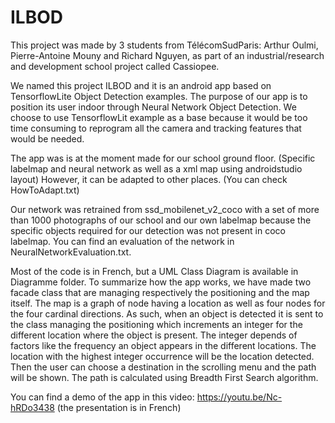 # ILBOD
This project was made by 3 students from TélécomSudParis: Arthur Oulmi, Pierre-Antoine Mouny and Richard Nguyen, as part of an industrial/research and development school project called Cassiopee.

We named this project ILBOD and it is an android app based on TensorflowLite Object Detection examples. The purpose of our app is to position its user indoor through Neural Network Object Detection. We choose to use TensorflowLit example as a base because it would be too time consuming to reprogram all the camera and tracking features that would be needed.

The app was is at the moment made for our school ground floor. (Specific labelmap and neural network as well as a xml map using androidstudio layout) However, it can be adapted to other places. (You can check HowToAdapt.txt)

Our network was retrained from ssd_mobilenet_v2_coco with a set of more than 1000 photographs of our school and our own labelmap because the specific objects required for our detection was not present in coco labelmap. You can find an evaluation of the network in NeuralNetworkEvaluation.txt.

Most of the code is in French, but a UML Class Diagram is available in Diagramme folder. To summarize how the app works, we have made two facade class that are managing respectively the positioning and the map itself. The map is a graph of node having a location as well as four nodes for the four cardinal directions. As such, when an object is detected it is sent to the class managing the positioning which increments an integer for the different location where the object is present. The integer depends of factors like the frequency an object appears in the different locations. The location with the highest integer occurrence will be the location detected. Then the user can choose a destination in the scrolling menu and the path will be shown. The path is calculated using Breadth First Search algorithm.

You can find a demo of the app in this video: https://youtu.be/Nc-hRDo3438 (the presentation is in French)







